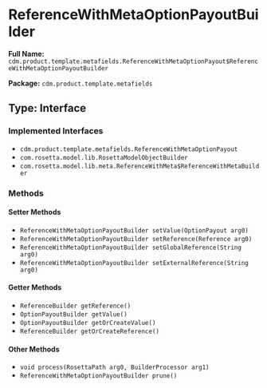 # ReferenceWithMetaOptionPayoutBuilder

**Full Name:** `cdm.product.template.metafields.ReferenceWithMetaOptionPayout$ReferenceWithMetaOptionPayoutBuilder`

**Package:** `cdm.product.template.metafields`

## Type: Interface

### Implemented Interfaces

- `cdm.product.template.metafields.ReferenceWithMetaOptionPayout`
- `com.rosetta.model.lib.RosettaModelObjectBuilder`
- `com.rosetta.model.lib.meta.ReferenceWithMeta$ReferenceWithMetaBuilder`

### Methods

#### Setter Methods

- `ReferenceWithMetaOptionPayoutBuilder setValue(OptionPayout arg0)`
- `ReferenceWithMetaOptionPayoutBuilder setReference(Reference arg0)`
- `ReferenceWithMetaOptionPayoutBuilder setGlobalReference(String arg0)`
- `ReferenceWithMetaOptionPayoutBuilder setExternalReference(String arg0)`

#### Getter Methods

- `ReferenceBuilder getReference()`
- `OptionPayoutBuilder getValue()`
- `OptionPayoutBuilder getOrCreateValue()`
- `ReferenceBuilder getOrCreateReference()`

#### Other Methods

- `void process(RosettaPath arg0, BuilderProcessor arg1)`
- `ReferenceWithMetaOptionPayoutBuilder prune()`

